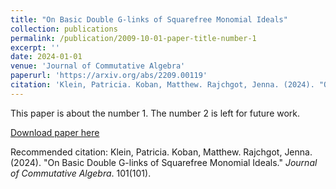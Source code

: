 ```yaml
---
title: "On Basic Double G-links of Squarefree Monomial Ideals"
collection: publications
permalink: /publication/2009-10-01-paper-title-number-1
excerpt: ''
date: 2024-01-01
venue: 'Journal of Commutative Algebra'
paperurl: 'https://arxiv.org/abs/2209.00119'
citation: 'Klein, Patricia. Koban, Matthew. Rajchgot, Jenna. (2024). "On Basic Double G-links of Squarefree Monomial Ideals." <i>Journal of Commutative Algebra</i>. 101(101).'
---
```

This paper is about the number 1. The number 2 is left for future work.

[Download paper here](http://academicpages.github.io/files/paper1.pdf)

Recommended citation: Klein, Patricia. Koban, Matthew. Rajchgot, Jenna. (2024). "On Basic Double G-links of Squarefree Monomial Ideals." <i>Journal of Commutative Algebra</i>. 101(101).
